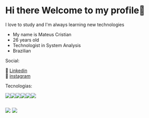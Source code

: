 <link href="./style.css" rel="stylesheet"></link>

<h1>Hi there Welcome to my profile👋</h1>

<p>I love to study and I'm always learning new technologies</p>

<ul>
   <li>My name is Mateus Cristian</li>
   <li>26 years old</li>
   <li>Technologist in System Analysis</li>
   <li>Brazilian</li>
</ul>


<p>Social:</p>

💼 [Linkedin]()<br>
📸 [instagram]()

Tecnologias:


<div style="display:flex;">


<img  src="https://cdn.jsdelivr.net/gh/devicons/devicon/icons/html5/html5-original.svg" />

<img   src="https://cdn.jsdelivr.net/gh/devicons/devicon/icons/css3/css3-original.svg" />


<img  src="https://cdn.jsdelivr.net/gh/devicons/devicon/icons/sass/sass-original.svg" />


          
<img  src="https://cdn.jsdelivr.net/gh/devicons/devicon/icons/javascript/javascript-original.svg" />


<img  src="https://cdn.jsdelivr.net/gh/devicons/devicon/icons/react/react-original.svg" />



<img src="https://cdn.jsdelivr.net/gh/devicons/devicon/icons/mysql/mysql-original-wordmark.svg" />
          
</div>

<div style="display:flex;gap:0 5px;margin:30px 0;">

<img src="https://cdn.jsdelivr.net/gh/devicons/devicon/icons/php/php-original.svg" />

<img src="https://cdn.jsdelivr.net/gh/devicons/devicon/icons/laravel/laravel-plain.svg" />

</div>






